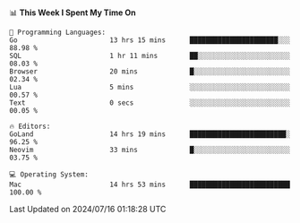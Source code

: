 <!--START_SECTION:waka-->
📊 **This Week I Spent My Time On** 

```text
💬 Programming Languages: 
Go                       13 hrs 15 mins      ██████████████████████░░░   88.98 % 
SQL                      1 hr 11 mins        ██░░░░░░░░░░░░░░░░░░░░░░░   08.03 % 
Browser                  20 mins             █░░░░░░░░░░░░░░░░░░░░░░░░   02.34 % 
Lua                      5 mins              ░░░░░░░░░░░░░░░░░░░░░░░░░   00.57 % 
Text                     0 secs              ░░░░░░░░░░░░░░░░░░░░░░░░░   00.05 % 

🔥 Editors: 
GoLand                   14 hrs 19 mins      ████████████████████████░   96.25 % 
Neovim                   33 mins             █░░░░░░░░░░░░░░░░░░░░░░░░   03.75 % 

💻 Operating System: 
Mac                      14 hrs 53 mins      █████████████████████████   100.00 % 
```


 Last Updated on 2024/07/16 01:18:28 UTC
<!--END_SECTION:waka-->
